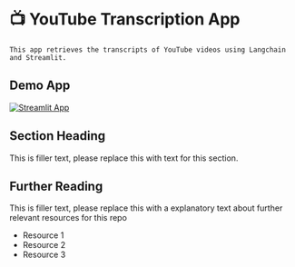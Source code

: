 # 📺 YouTube Transcription App
```
This app retrieves the transcripts of YouTube videos using Langchain and Streamlit.
```

## Demo App

[![Streamlit App](https://static.streamlit.io/badges/streamlit_badge_black_white.svg)](https://starter-kit.streamlitapp.com/)

## Section Heading

This is filler text, please replace this with text for this section.

## Further Reading

This is filler text, please replace this with a explanatory text about further relevant resources for this repo
- Resource 1
- Resource 2
- Resource 3
